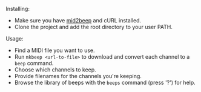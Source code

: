 Installing:
- Make sure you have [mid2beep](https://github.com/lawfulstupid/mid2beep) and cURL installed.
- Clone the project and add the root directory to your user PATH.

Usage:
- Find a MIDI file you want to use.
- Run `mkbeep <url-to-file>` to download and convert each channel to a `beep` command.
- Choose which channels to keep.
- Provide filenames for the channels you're keeping.
- Browse the library of beeps with the `beeps` command (press '?') for help.
